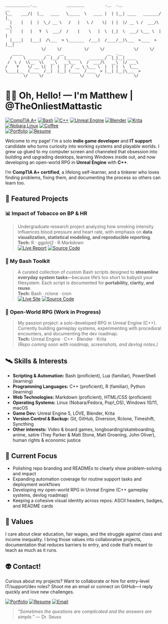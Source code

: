 ```
___________.__             ________         .__  .__                 __   
\__    ___/|  |__   ____   \_____  \   ____ |  | |__| ____   _______/  |_ 
  |    |   |  |  \_/ __ \   /   |   \ /    \|  | |  |/ __ \ /  ___/\   __\
  |    |   |   Y  \  ___/  /    |    \   |  \  |_|  \  ___/ \___ \  |  |  
  |____|   |___|  /\___  > \_______  /___|  /____/__|\___  >____  > |__|  
                \/     \/          \/     \/             \/     \/        
   _____          __    __                   __  .__                      
  /     \ _____ _/  |__/  |______    _______/  |_|__| ____                
 /  \ /  \\__  \\   __\   __\__  \  /  ___/\   __\  |/ ___\               
/    Y    \/ __ \|  |  |  |  / __ \_\___ \  |  | |  \  \___               
\____|__  (____  /__|  |__| (____  /____  > |__| |__|\___  >              
        \/     \/                \/     \/               \/               
```

# 🧑‍🚀 Oh, Hello! — I'm Matthew | @TheOnliestMattastic

[![CompTIA A+](https://img.shields.io/badge/CompTIA-A%2B_Certified-bd93f9?style=for-the-badge&logo=comptia&logoColor=white&labelColor=6272a4)](https://www.credly.com/badges/b85bd0a5-0d6a-4d27-ba9b-1fee27e397f0/public_url)
[![Bash](https://img.shields.io/badge/Shell-Bash-bd93f9?style=for-the-badge&logo=gnubash&logoColor=white&labelColor=6272a4)](https://www.gnu.org/software/bash/)
[![C++](https://img.shields.io/badge/Language-C++-bd93f9?style=for-the-badge&logo=cplusplus&logoColor=white&labelColor=6272a4)](https://isocpp.org/)
[![Unreal Engine](https://img.shields.io/badge/Engine-Unreal-bd93f9?style=for-the-badge&logo=unrealengine&logoColor=white&labelColor=6272a4)](https://www.unrealengine.com/)
[![Blender](https://img.shields.io/badge/3D-Blender-bd93f9?style=for-the-badge&logo=blender&logoColor=white&labelColor=6272a4)](https://www.blender.org/)
[![Krita](https://img.shields.io/badge/Digital_Art-Krita-bd93f9?style=for-the-badge&logo=krita&logoColor=white&labelColor=6272a4)](https://krita.org/en/)
[![Nobara Linux](https://img.shields.io/badge/Linux-Nobara-bd93f9?style=for-the-badge&logo=nobaralinux&logoColor=white&labelColor=6272a4)](https://nobaraproject.org/)
[![Coffee](https://img.shields.io/badge/Fueled_by-Coffee-bd93f9?style=for-the-badge&logo=buymeacoffee&logoColor=white&labelColor=6272a4)](https://en.wikipedia.org/wiki/The_Oh,_Hello_Show)  
[![Portfolio](https://img.shields.io/badge/Portfolio-Live_Site-bd93f9?style=for-the-badge&logo=githubpages&logoColor=white&labelColor=6272a4)](https://theonliestmattastic.github.io/)
[![Resume](https://img.shields.io/badge/Resume-PDF-bd93f9?style=for-the-badge&logo=adobeacrobatreader&logoColor=white&labelColor=6272a4)](https://raw.githubusercontent.com/theonliestmattastic/theonliestmattastic.github.io/main/assets/docs/resume.pdf)

Welcome to my page! I'm a solo **indie game developer** and **IT support** candidate who turns curiosity into working systems and playable worlds. I grew up glued to my computer screen and channeled that obsession into building and upgrading desktops, learning Windows inside out, and now developing an open-world RPG in **Unreal Engine** with **C++**.  

I’m **CompTIA A+ certified**, a lifelong self-learner, and a tinkerer who loves finding problems, fixing them, and documenting the process so others can learn too.  

## 🚀 Featured Projects

### 📊 Impact of Tobacco on BP & HR  
> Undergraduate research project analyzing how smoking intensity influences blood pressure and heart rate, with emphasis on **data visualization, statistical modeling, and reproducible reporting**.  
**Tech:** R · ggplot2 · R Markdown   
[![Live Report](https://img.shields.io/badge/Report-Live_Site-bd93f9?style=for-the-badge&logo=githubpages&logoColor=white&labelColor=6272a4)](https://theonliestmattastic.github.io/Psychology-Research-Impact-of-Tobacco-on-BP-and-HR/)
[![Source Code](https://img.shields.io/badge/GitHub-Code-bd93f9?style=for-the-badge&logo=github&logoColor=white&labelColor=6272a4)](https://github.com/theonliestmattastic/Psychology-Research-Impact-of-Tobacco-on-BP-and-HR)

### 🧰 My Bash Toolkit  
> A curated collection of custom Bash scripts designed to **streamline everyday system tasks**—because life’s too short to babysit your filesystem. Each script is documented for **portability, clarity, and reuse**.  
**Tech:** Bash · rclone · cron  
[![Live Site](https://img.shields.io/badge/Toolkit-Site-bd93f9?style=for-the-badge&logo=githubpages&logoColor=white&labelColor=6272a4)](https://theonliestmattastic.github.io/my-bash-toolkit/)
[![Source Code](https://img.shields.io/badge/GitHub-Code-bd93f9?style=for-the-badge&logo=github&logoColor=white&labelColor=6272a4)](https://github.com/theonliestmattastic/my-bash-toolkit)

### 👾 Open-World RPG (Work in Progress)  
> My passion project: a solo-developed RPG in Unreal Engine (C++). Currently building gameplay systems, experimenting with procedural encounters, and documenting the dev roadmap.  
**Tech:** Unreal Engine · C++ · Blender · Krita  
*(Repo coming soon with roadmap, screenshots, and devlog notes.)*

## 🛰️ Skills & Interests

- **Scripting & Automation:** Bash (proficient), Lua (familiar), PowerShell (learning)
- **Programming Languages:** C++ (proficient), R (familiar), Python (learning)
- **Web Technologies:** Markdown (proficient), HTML/CSS (proficient)
- **Operating Systems:** Linux (Nobara/Fedora, Pop!_OS), Windows 10/11, macOS
- **Game Dev:** Unreal Engine 5, LÖVE, Blender, Krita
- **Version Control & Backup:** Git, GitHub, Diversion, Rclone, Timeshift, Syncthing
- **Other interests:** Video & board games, longboarding/skateboarding, anime, satire (Trey Parker & Matt Stone, Matt Groening, John Oliver), human rights & economic justice  

## 🔬 Current Focus

- Polishing repo branding and READMEs to clearly show problem-solving and impact  
- Expanding automation coverage for routine support tasks and deployment workflows  
- Developing my open-world RPG in Unreal Engine (C++ gameplay systems, devlog roadmap)  
- Keeping a cohesive visual identity across repos: ASCII headers, badges, and README cards  

## 🌠 Values

I care about clear education, fair wages, and the struggle against class and income inequality. I bring those values into collaborative projects, documentation that reduces barriers to entry, and code that’s meant to teach as much as it runs.  

## 👽 Contact!

Curious about my projects? Want to collaborate or hire for entry-level IT/support/dev roles? Shoot me an email or connect on GitHub—I reply quickly and love new challenges.  

[![Portfolio](https://img.shields.io/badge/Portfolio-Live_Site-bd93f9?style=for-the-badge&logo=githubpages&logoColor=white&labelColor=6272a4)](https://theonliestmattastic.github.io/)
[![Resume](https://img.shields.io/badge/Resume-PDF-bd93f9?style=for-the-badge&logo=adobeacrobatreader&logoColor=white&labelColor=6272a4)](https://raw.githubusercontent.com/theonliestmattastic/theonliestmattastic.github.io/main/assets/docs/resume.pdf)
[![Email](https://img.shields.io/badge/Email-matthew.poole485%40gmail.com-bd93f9?style=for-the-badge&logo=gmail&logoColor=white&labelColor=6272a4)](mailto:matthew.poole485@gmail.com)  

> _“Sometimes the questions are complicated and the answers are simple.”_ — Dr. Seuss